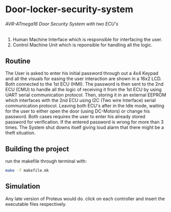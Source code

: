 # Door-locker-security-system


###### AVR-ATmega16 Door Security System with two ECU's

1. Human Machine Interface which is responsible for interfacing the user.
2. Control Machine Unit which is reponsible for handling all the logic.

## Routine
The User is asked to enter his initial password through out a 4x4 Keypad and all the visuals for easing
the user interaction are shown in a 16x2 LCD. Both connected to the 1st ECU (HMI).
The password is then sent to the 2nd ECU (CMU) to handle all the logic of receiving it from the 1st ECU
by using UART serial communication protocol. Then, storing it in an external EEPROM which interfaces with the 2nd ECU using
I2C (Two wire Interface) serial communication protocol. Leaving both ECU's after in the Idle mode, waiting for the user
to either open the door (using DC-Motors) or change his password. Both cases requires the user to enter his already
stored password for verification. If the entered password is wrong for more than 3 times. The System shut downs itself
giving loud alarm that there might be a theft situation.

## Building the project
run the makefile through terminal with:
```bash
make -f makefile.mk
```

## Simulation
Any late version of Proteus would do. click on each controller and insert the executable files respectively.
